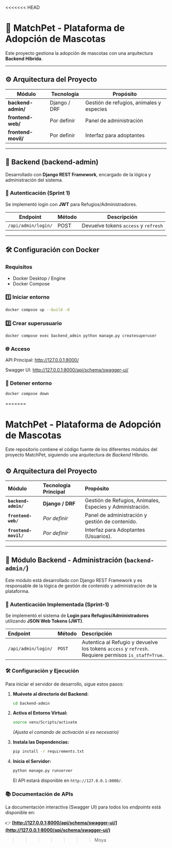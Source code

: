 <<<<<<< HEAD
# 🐾 MatchPet - Plataforma de Adopción de Mascotas

Este proyecto gestiona la adopción de mascotas con una arquitectura **Backend Híbrida**.

---

## ⚙️ Arquitectura del Proyecto

| Módulo | Tecnología | Propósito |
|--------|-------------|-----------|
| **backend-admin/** | Django / DRF | Gestión de refugios, animales y especies |
| **frontend-web/** | Por definir | Panel de administración |
| **frontend-movil/** | Por definir | Interfaz para adoptantes |

---

## 🚀 Backend (backend-admin)

Desarrollado con **Django REST Framework**, encargado de la lógica y administración del sistema.

### 🔑 Autenticación (Sprint 1)

Se implementó login con **JWT** para Refugios/Administradores.

| Endpoint | Método | Descripción |
|-----------|---------|--------------|
| `/api/admin/login/` | POST | Devuelve tokens `access` y `refresh` |

---

## 🛠️ Configuración con Docker

### Requisitos
- Docker Desktop / Engine  
- Docker Compose  

### 1️⃣ Iniciar entorno
```bash
docker compose up --build -d
```

### 2️⃣ Crear superusuario
``` bash
docker compose exec backend_admin python manage.py createsuperuser
```
### 🌐 Acceso
API Principal: http://127.0.0.1:8000/

Swagger UI: http://127.0.0.1:8000/api/schema/swagger-ui/

### 🛑 Detener entorno
``` bash
docker compose down
``` 
=======
# MatchPet - Plataforma de Adopción de Mascotas

Este repositorio contiene el código fuente de los diferentes módulos del proyecto MatchPet, siguiendo una arquitectura de *Backend* Híbrido.

## ⚙️ Arquitectura del Proyecto

| Módulo | Tecnología Principal | Propósito |
| :--- | :--- | :--- |
| **`backend-admin/`** | **Django / DRF** | Gestión de Refugios, Animales, Especies y Administración. |
| **`frontend-web/`** | *Por definir* | Panel de administración y gestión de contenido. |
| **`frontend-movil/`** | *Por definir* | Interfaz para Adoptantes (Usuarios). |

***

## 🚀 Módulo Backend - Administración (`backend-admin/`)

Este módulo está desarrollado con Django REST Framework y es responsable de la lógica de gestión de contenido y administración de la plataforma.

### 🔑 Autenticación Implementada (Sprint-1)

Se implementó el sistema de **Login para Refugios/Administradores** utilizando **JSON Web Tokens (JWT)**.

| Endpoint | Método | Descripción |
| :--- | :--- | :--- |
| `/api/admin/login/` | `POST` | Autentica al Refugio y devuelve los tokens `access` y `refresh`. Requiere permisos `is_staff=True`. |

### 🛠️ Configuración y Ejecución

Para iniciar el servidor de desarrollo, sigue estos pasos:

1.  **Muévete al directorio del Backend:**
    ```bash
    cd backend-admin
    ```

2.  **Activa el Entorno Virtual:**
    ```bash
    source venv/Scripts/activate
    ```
    *(Ajusta el comando de activación si es necesario)*

3.  **Instala las Dependencias:**
    ```bash
    pip install -r requirements.txt
    ```

4.  **Inicia el Servidor:**
    ```bash
    python manage.py runserver
    ```
    El API estará disponible en `http://127.0.0.1:8000/`.

### 📚 Documentación de APIs

La documentación interactiva (Swagger UI) para todos los *endpoints* está disponible en:

👉 **[http://127.0.0.1:8000/api/schema/swagger-ui/](http://127.0.0.1:8000/api/schema/swagger-ui/)**
>>>>>>> Moya
